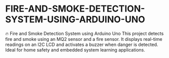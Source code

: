 # FIRE-AND-SMOKE-DETECTION-SYSTEM-USING-ARDUINO-UNO
🔥 Fire and Smoke Detection System using Arduino Uno This project detects fire and smoke using an MQ2 sensor and a fire sensor. It displays real-time readings on an I2C LCD and activates a buzzer when danger is detected. Ideal for home safety and embedded system learning applications.
